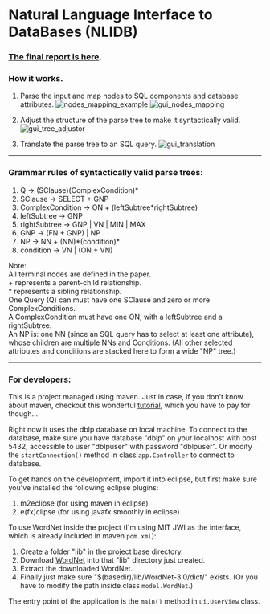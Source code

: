 

# Natural Language Interface to DataBases (NLIDB)

### [The final report is here](https://github.com/DukeNLIDB/NLIDB/blob/master/report/final/final.pdf).

### How it works.
1. Parse the input and map nodes to SQL components and database attributes.
![nodes_mapping_example](https://github.com/DukeNLIDB/NLIDB/blob/master/report/final/figures/nodes_mapping_example.png)
![gui_nodes_mapping](https://github.com/DukeNLIDB/NLIDB/blob/master/report/final/figures/gui_nodes_mapping.png)

2. Adjust the structure of the parse tree to make it syntactically valid.
![gui_tree_adjustor](https://github.com/DukeNLIDB/NLIDB/blob/master/report/final/figures/gui_tree_adjustor1.png)

3. Translate the parse tree to an SQL query.
![gui_translation](https://github.com/DukeNLIDB/NLIDB/blob/master/report/final/figures/gui_translation.png)

*****

### Grammar rules of syntactically valid parse trees:

1. Q -> (SClause)(ComplexCondition)\*
2. SClause -> SELECT + GNP
3. ComplexCondition -> ON + (leftSubtree\*rightSubtree)
4. leftSubtree -> GNP
5. rightSubtree -> GNP | VN | MIN | MAX
6. GNP -> (FN + GNP) | NP
7. NP -> NN + (NN)\*(condition)\*
8. condition -> VN | (ON + VN)

Note:  
All terminal nodes are defined in the paper.  
\+ represents a parent-child relationship.  
\* represents a sibling relationship.  
One Query (Q) can must have one SClause and zero or more ComplexConditions.  
A ComplexCondition must have one ON, with a leftSubtree and a rightSubtree.  
An NP is: one NN (since an SQL query has to select at least one attribute), whose children
are multiple NNs and Conditions. (All other selected attributes and conditions are stacked
here to form a wide "NP" tree.)

*****

### For developers:

This is a project managed using maven. Just in case, if you don't know about maven, checkout this wonderful [tutorial](https://www.udemy.com/apachemaven/), which you have to pay for though...

Right now it uses the dblp database on local machine. To connect to the database, make sure you have database "dblp" on your localhost with post 5432, accessible to user "dblpuser" with password "dblpuser". Or modify the `startConnection()` method in class `app.Controller` to connect to database.

To get hands on the development, import it into eclipse, but first make sure you've installed the following eclipse plugins:

1. m2eclipse (for using maven in eclipse)
2. e(fx)clipse (for using javafx smoothly in eclipse)

To use WordNet inside the project (I'm using MIT JWI as the interface, which is already included in maven `pom.xml`):

1. Create a folder "lib" in the project base directory.
2. Download [WordNet](https://wordnet.princeton.edu/wordnet/download/) into that "lib" directory just created.
3. Extract the downloaded WordNet. 
4. Finally just make sure "$(basedir)/lib/WordNet-3.0/dict/" exists. (Or you have to modify the path inside class `model.WordNet`.)

The entry point of the application is the `main()` method in `ui.UserView` class. 

